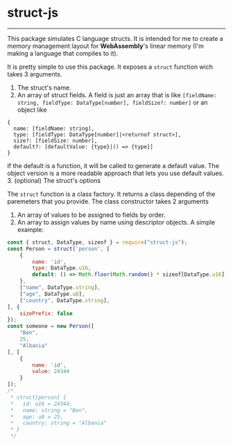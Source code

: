 # struct-js
-----------
This package simulates C language structs. It is intended
for me to create a memory management layout for __WebAssembly__'s linear
memory (I'm making a language that compiles to it).


It is pretty simple to use this package. It exposes a `struct` function
wich takes 3 arguments.
1. The struct's name.
2. An array of struct fields. A field is just an array that
  is like `[fieldName: string, fieldType: DataType[number], fieldSize?: number]` or
  an object like
  ```
{
	name: [fieldName: string],
	type: [fieldType: DataType[number]|<returnof struct>],
	size?: [fieldSize: number],
	default?: [defaultValue: {type}|() => {type}]
}
```
  If the default is a function, it will be called to generate a default value.
  The object version is a more readable approach that lets you use default values.<br/>
3. (optional) The struct's options

The `struct` function is a class factory. It returns a class depending of the
paremeters that you provide. The class constructor takes 2 arguments
1. An array of values to be assigned to fields by order.
2. An array to assign values by name using descriptor objects.
A simple example:
```javascript
const { struct, DataType, sizeof } = require("struct-js");
const Person = struct('person', [
	{
		name: 'id',
		type: DataType.u16,
		default: () => Math.floor(Math.random() * sizeof[DataType.u16])
	},
	["name", DataType.string],
	["age", DataType.u8],
	["country", DataType.string],
], {
	sizePrefix: false
});
const someone = new Person([
	"Ben",
	25,
	"Albania"
], [
	{
		name: 'id',
		value: 24344
	}
]);
/*
 * struct[person] {
 *   id: u16 = 24344,
 *   name: string = "Ben",
 *   age: u8 = 25,
 *   country: string = "Albania"
 * }
 */
```
